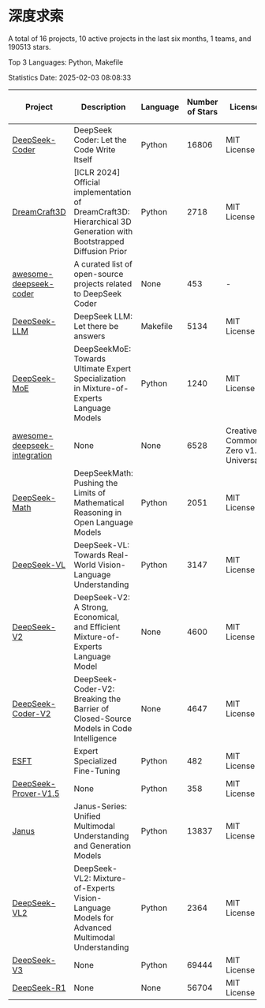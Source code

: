 # 深度求索

A total of 16 projects, 10 active projects in the last six months, 1 teams, and 190513 stars.

Top 3 Languages: Python, Makefile

Statistics Date: 2025-02-03 08:08:33

| Project | Description | Language | Number of Stars | License | Creation Date | Last Updated Date | Last Pushed Date |
| --- | --- | --- | --- | --- | --- | --- | --- |
| [DeepSeek-Coder](https://github.com/deepseek-ai/DeepSeek-Coder) | DeepSeek Coder: Let the Code Write Itself | Python | 16806 | MIT License | 2023-10-20 | 2025-02-03 | 2024-05-21 |
| [DreamCraft3D](https://github.com/deepseek-ai/DreamCraft3D) | [ICLR 2024] Official implementation of DreamCraft3D: Hierarchical 3D Generation with Bootstrapped Diffusion Prior | Python | 2718 | MIT License | 2023-10-23 | 2025-02-03 | 2024-08-21 |
| [awesome-deepseek-coder](https://github.com/deepseek-ai/awesome-deepseek-coder) | A curated list of open-source projects related to DeepSeek Coder | None | 453 | - | 2023-11-06 | 2025-02-03 | 2024-04-03 |
| [DeepSeek-LLM](https://github.com/deepseek-ai/DeepSeek-LLM) | DeepSeek LLM: Let there be answers | Makefile | 5134 | MIT License | 2023-11-29 | 2025-02-03 | 2024-02-04 |
| [DeepSeek-MoE](https://github.com/deepseek-ai/DeepSeek-MoE) | DeepSeekMoE: Towards Ultimate Expert Specialization in Mixture-of-Experts Language Models | Python | 1240 | MIT License | 2024-01-02 | 2025-02-02 | 2024-01-16 |
| [awesome-deepseek-integration](https://github.com/deepseek-ai/awesome-deepseek-integration) | None | None | 6528 | Creative Commons Zero v1.0 Universal | 2024-01-11 | 2025-02-03 | 2025-01-26 |
| [DeepSeek-Math](https://github.com/deepseek-ai/DeepSeek-Math) | DeepSeekMath: Pushing the Limits of Mathematical Reasoning in Open Language Models | Python | 2051 | MIT License | 2024-02-05 | 2025-02-03 | 2024-04-15 |
| [DeepSeek-VL](https://github.com/deepseek-ai/DeepSeek-VL) | DeepSeek-VL: Towards Real-World Vision-Language Understanding | Python | 3147 | MIT License | 2024-03-07 | 2025-02-03 | 2024-04-24 |
| [DeepSeek-V2](https://github.com/deepseek-ai/DeepSeek-V2) | DeepSeek-V2: A Strong, Economical, and Efficient Mixture-of-Experts Language Model | None | 4600 | MIT License | 2024-04-22 | 2025-02-03 | 2024-09-25 |
| [DeepSeek-Coder-V2](https://github.com/deepseek-ai/DeepSeek-Coder-V2) | DeepSeek-Coder-V2: Breaking the Barrier of Closed-Source Models in Code Intelligence | None | 4647 | MIT License | 2024-06-14 | 2025-02-03 | 2024-09-24 |
| [ESFT](https://github.com/deepseek-ai/ESFT) | Expert Specialized Fine-Tuning | Python | 482 | MIT License | 2024-07-04 | 2025-02-03 | 2024-09-22 |
| [DeepSeek-Prover-V1.5](https://github.com/deepseek-ai/DeepSeek-Prover-V1.5) | None | Python | 358 | MIT License | 2024-08-15 | 2025-02-03 | 2024-08-16 |
| [Janus](https://github.com/deepseek-ai/Janus) | Janus-Series: Unified Multimodal Understanding and Generation Models | Python | 13837 | MIT License | 2024-10-18 | 2025-02-03 | 2025-02-01 |
| [DeepSeek-VL2](https://github.com/deepseek-ai/DeepSeek-VL2) | DeepSeek-VL2: Mixture-of-Experts Vision-Language Models for Advanced Multimodal Understanding | Python | 2364 | MIT License | 2024-12-13 | 2025-02-03 | 2025-01-29 |
| [DeepSeek-V3](https://github.com/deepseek-ai/DeepSeek-V3) | None | Python | 69444 | MIT License | 2024-12-26 | 2025-02-03 | 2025-01-26 |
| [DeepSeek-R1](https://github.com/deepseek-ai/DeepSeek-R1) | None | None | 56704 | MIT License | 2025-01-20 | 2025-02-03 | 2025-02-01 |

